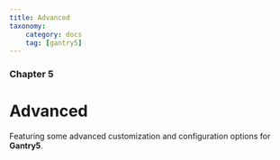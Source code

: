 ```yaml
---
title: Advanced
taxonomy:
    category: docs
    tag: [gantry5]
---
```


### Chapter 5

# Advanced

Featuring some advanced customization and configuration options for **Gantry5**.

